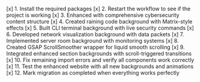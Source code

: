 [x] 1. Install the required packages
[x] 2. Restart the workflow to see if the project is working
[x] 3. Enhanced with comprehensive cybersecurity content structure
[x] 4. Created raining code background with Matrix-style effects
[x] 5. Built CLI terminal background with live security commands
[x] 6. Developed network visualization background with data packets
[x] 7. Implemented server room background with monitoring systems
[x] 8. Created GSAP ScrollSmoother wrapper for liquid smooth scrolling
[x] 9. Integrated enhanced section backgrounds with scroll-triggered transitions
[x] 10. Fix remaining import errors and verify all components work correctly
[x] 11. Test the enhanced website with all new backgrounds and animations
[x] 12. Mark migration as completed when everything works perfectly